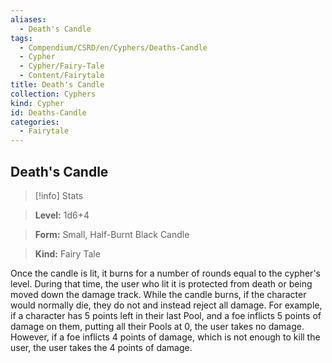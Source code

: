 ```yaml
---
aliases:
  - Death's Candle
tags:
  - Compendium/CSRD/en/Cyphers/Deaths-Candle
  - Cypher
  - Cypher/Fairy-Tale
  - Content/Fairytale
title: Death's Candle
collection: Cyphers
kind: Cypher
id: Deaths-Candle
categories:
  - Fairytale
---
```

## Death's Candle    
>[!info] Stats    
> **Level:** 1d6+4    
> **Form:** Small, Half-Burnt Black Candle    
> **Kind:** Fairy Tale  
    
Once the candle is lit, it burns for a number of rounds equal to the cypher's level. During that time, the user who lit it is protected from death or being moved down the damage track. While the candle burns, if the character would normally die, they do not and instead reject all damage. For example, if a character has 5 points left in their last Pool, and a foe inflicts 5 points of damage on them, putting all their Pools at 0, the user takes no damage. However, if a foe inflicts 4 points of damage, which is not enough to kill the user, the user takes the 4 points of damage.
